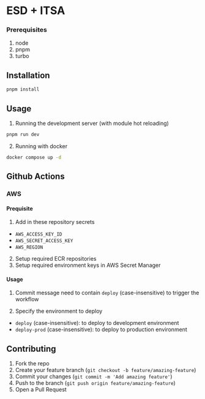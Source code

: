 # ESD + ITSA

### Prerequisites

1. node
2. pnpm
3. turbo

## Installation

```bash
pnpm install
```

## Usage

1. Running the development server (with module hot reloading)

```bash
pnpm run dev
```

2. Running with docker

```bash
docker compose up -d
```

## Github Actions

### AWS

#### Prequisite

1. Add in these repository secrets

- `AWS_ACCESS_KEY_ID`
- `AWS_SECRET_ACCESS_KEY`
- `AWS_REGION`

2. Setup required ECR repositories
3. Setup required environment keys in AWS Secret Manager

#### Usage

1. Commit message need to contain `deploy` (case-insensitive) to trigger the workflow

2. Specify the environment to deploy

- `deploy` (case-insensitive): to deploy to development environment
- `deploy-prod` (case-insensitive): to deploy to production environment

## Contributing

1. Fork the repo
2. Create your feature branch (`git checkout -b feature/amazing-feature`)
3. Commit your changes (`git commit -m 'Add amazing feature'`)
4. Push to the branch (`git push origin feature/amazing-feature`)
5. Open a Pull Request
